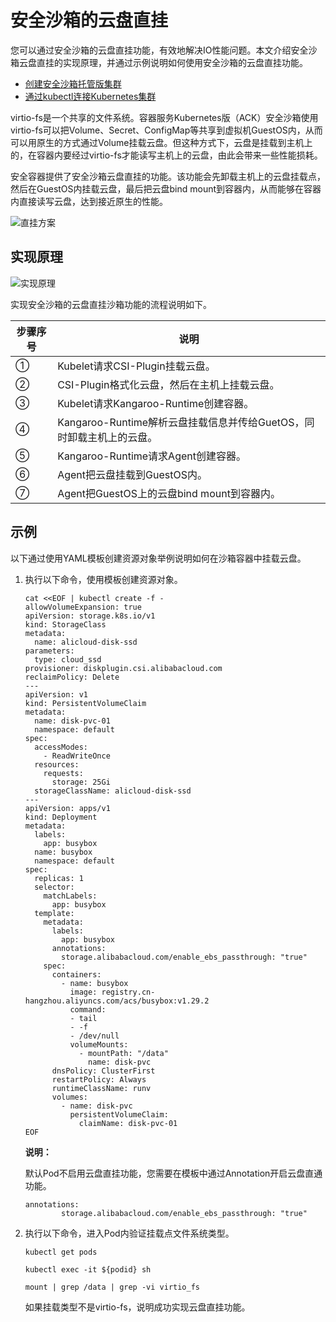 # 安全沙箱的云盘直挂

您可以通过安全沙箱的云盘直挂功能，有效地解决IO性能问题。本文介绍安全沙箱云盘直挂的实现原理，并通过示例说明如何使用安全沙箱的云盘直挂功能。

-   [创建安全沙箱托管版集群](/cn.zh-CN/Kubernetes集群用户指南/安全沙箱管理/创建安全沙箱托管版集群.md)
-   [通过kubectl连接Kubernetes集群](/cn.zh-CN/Kubernetes集群用户指南/集群管理/连接集群/通过kubectl连接Kubernetes集群.md)

virtio-fs是一个共享的文件系统。容器服务Kubernetes版（ACK）安全沙箱使用virtio-fs可以把Volume、Secret、ConfigMap等共享到虚拟机GuestOS内，从而可以用原生的方式通过Volume挂载云盘。但这种方式下，云盘是挂载到主机上的，在容器内要经过virtio-fs才能读写主机上的云盘，由此会带来一些性能损耗。

安全容器提供了安全沙箱云盘直挂的功能。该功能会先卸载主机上的云盘挂载点，然后在GuestOS内挂载云盘，最后把云盘bind mount到容器内，从而能够在容器内直接读写云盘，达到接近原生的性能。

![直挂方案](https://static-aliyun-doc.oss-accelerate.aliyuncs.com/assets/img/zh-CN/9127076061/p186229.png)

## 实现原理

![实现原理](https://static-aliyun-doc.oss-accelerate.aliyuncs.com/assets/img/zh-CN/2977076061/p186232.png)

实现安全沙箱的云盘直挂沙箱功能的流程说明如下。

|步骤序号|说明|
|----|--|
|①|Kubelet请求CSI-Plugin挂载云盘。|
|②|CSI-Plugin格式化云盘，然后在主机上挂载云盘。|
|③|Kubelet请求Kangaroo-Runtime创建容器。|
|④|Kangaroo-Runtime解析云盘挂载信息并传给GuetOS，同时卸载主机上的云盘。|
|⑤|Kangaroo-Runtime请求Agent创建容器。|
|⑥|Agent把云盘挂载到GuestOS内。|
|⑦|Agent把GuestOS上的云盘bind mount到容器内。|

## 示例

以下通过使用YAML模板创建资源对象举例说明如何在沙箱容器中挂载云盘。

1.  执行以下命令，使用模板创建资源对象。

    ```
    cat <<EOF | kubectl create -f -
    allowVolumeExpansion: true
    apiVersion: storage.k8s.io/v1
    kind: StorageClass
    metadata:
      name: alicloud-disk-ssd
    parameters:
      type: cloud_ssd
    provisioner: diskplugin.csi.alibabacloud.com
    reclaimPolicy: Delete
    ---
    apiVersion: v1
    kind: PersistentVolumeClaim
    metadata:
      name: disk-pvc-01
      namespace: default
    spec:
      accessModes:
        - ReadWriteOnce
      resources:
        requests:
          storage: 25Gi
      storageClassName: alicloud-disk-ssd
    ---
    apiVersion: apps/v1
    kind: Deployment
    metadata:
      labels:
        app: busybox
      name: busybox
      namespace: default
    spec:
      replicas: 1
      selector:
        matchLabels:
          app: busybox
      template:
        metadata:
          labels:
            app: busybox
          annotations:
            storage.alibabacloud.com/enable_ebs_passthrough: "true"
        spec:
          containers:
            - name: busybox
              image: registry.cn-hangzhou.aliyuncs.com/acs/busybox:v1.29.2
              command:
              - tail
              - -f
              - /dev/null
              volumeMounts:
                - mountPath: "/data"
                  name: disk-pvc
          dnsPolicy: ClusterFirst
          restartPolicy: Always
          runtimeClassName: runv
          volumes:
            - name: disk-pvc
              persistentVolumeClaim:
                claimName: disk-pvc-01
    EOF
    ```

    **说明：**

    默认Pod不启用云盘直挂功能，您需要在模板中通过Annotation开启云盘直通功能。

    ```
    annotations:
            storage.alibabacloud.com/enable_ebs_passthrough: "true"
    ```

2.  执行以下命令，进入Pod内验证挂载点文件系统类型。

    ```
    kubectl get pods
    ```

    ```
    kubectl exec -it ${podid} sh
    ```

    ```
    mount | grep /data | grep -vi virtio_fs
    ```

    如果挂载类型不是virtio-fs，说明成功实现云盘直挂功能。


